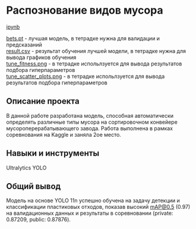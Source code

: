 # Распознование видов мусора

[ipynb](notebook.ipynb)

[bets.pt](best.pt) - лучшая модель, в тетрадке нужна для валидации и предсказаний<br>
[result.csv](result.csv) - результат обучения лучшей модели, в тетрадке нужна для вывода графиков обучения<br>
[tune_fitness.png](tune_fitness.png) - в тетрадке испольлзуется для вывода результатов подбора гиперпараметров<br>
[tune_scatter_plots.png](tune_scatter_plots.png) - в тетрадке испольлзуется для вывода результатов подбора гиперпараметров<br>

## Описание проекта
В данной работе разработана модель, способная автоматически определять различные типы мусора на сортировочном конвейере мусороперерабатывающего завода. Работа выполнена в рамках соревнования на Kaggle и заняла 2ое место.

## Навыки и инструменты
Ultralytics YOLO

## Общий вывод
Модель на основе YOLO 11n успешно обучена на задачу детекции и классификации пластиковых отходов, показав высокий mAP@0.5 (0.97) на валидационных данных и  результаты в соревновании (private: 0.87209, public: 0.87876).
